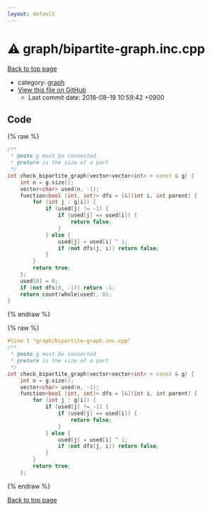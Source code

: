 ```yaml
---
layout: default
---
```


<!-- mathjax config similar to math.stackexchange -->
<script type="text/javascript" async
  src="https://cdnjs.cloudflare.com/ajax/libs/mathjax/2.7.5/MathJax.js?config=TeX-MML-AM_CHTML">
</script>
<script type="text/x-mathjax-config">
  MathJax.Hub.Config({
    TeX: { equationNumbers: { autoNumber: "AMS" }},
    tex2jax: {
      inlineMath: [ ['$','$'] ],
      processEscapes: true
    },
    "HTML-CSS": { matchFontHeight: false },
    displayAlign: "left",
    displayIndent: "2em"
  });
</script>

<script type="text/javascript" src="https://cdnjs.cloudflare.com/ajax/libs/jquery/3.4.1/jquery.min.js"></script>
<script src="https://cdn.jsdelivr.net/npm/jquery-balloon-js@1.1.2/jquery.balloon.min.js" integrity="sha256-ZEYs9VrgAeNuPvs15E39OsyOJaIkXEEt10fzxJ20+2I=" crossorigin="anonymous"></script>
<script type="text/javascript" src="../../assets/js/copy-button.js"></script>
<link rel="stylesheet" href="../../assets/css/copy-button.css" />


# :warning: graph/bipartite-graph.inc.cpp

<a href="../../index.html">Back to top page</a>

* category: <a href="../../index.html#f8b0b924ebd7046dbfa85a856e4682c8">graph</a>
* <a href="{{ site.github.repository_url }}/blob/master/graph/bipartite-graph.inc.cpp">View this file on GitHub</a>
    - Last commit date: 2018-08-19 10:59:42 +0900




## Code

<a id="unbundled"></a>
{% raw %}
```cpp
/**
 * @note g must be connected
 * @return is the size of a part
 */
int check_bipartite_graph(vector<vector<int> > const & g) {
    int n = g.size();
    vector<char> used(n, -1);
    function<bool (int, int)> dfs = [&](int i, int parent) {
        for (int j : g[i]) {
            if (used[j] != -1) {
                if (used[j] == used[i]) {
                    return false;
                }
            } else {
                used[j] = used[i] ^ 1;
                if (not dfs(j, i)) return false;
            }
        }
        return true;
    };
    used[0] = 0;
    if (not dfs(0, -1)) return -1;
    return count(whole(used), 0);
}

```
{% endraw %}

<a id="bundled"></a>
{% raw %}
```cpp
#line 1 "graph/bipartite-graph.inc.cpp"
/**
 * @note g must be connected
 * @return is the size of a part
 */
int check_bipartite_graph(vector<vector<int> > const & g) {
    int n = g.size();
    vector<char> used(n, -1);
    function<bool (int, int)> dfs = [&](int i, int parent) {
        for (int j : g[i]) {
            if (used[j] != -1) {
                if (used[j] == used[i]) {
                    return false;
                }
            } else {
                used[j] = used[i] ^ 1;
                if (not dfs(j, i)) return false;
            }
        }
        return true;
    };

```
{% endraw %}

<a href="../../index.html">Back to top page</a>

